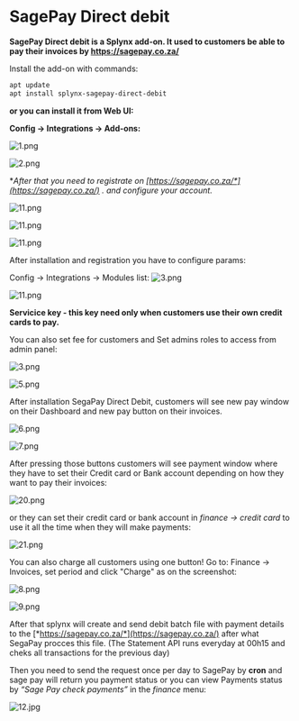 SagePay Direct debit
====================

**SagePay Direct debit is a Splynx add-on. It used to customers be able to pay their invoices by https://sagepay.co.za/**

Install the add-on with commands:

```bash
apt update
apt install splynx-sagepay-direct-debit
```

**or you can install it from Web UI:**

**Config → Integrations → Add-ons:**

![1.png](1.png)

![2.png](2.png)


**After that you need to registrate on **[*https://sagepay.co.za/*](https://sagepay.co.za/)** . and configure your account.**

![11.png](13.png)

![11.png](14.png)

![11.png](15.png)

After installation and registration you have to configure params:

Config → Integrations → Modules list:
![3.png](3.png)

![11.png](11.png)


****Servicice key - this key need only when customers use their own credit cards to pay.****


You can also set fee for customers and Set admins roles to access from admin panel:

![3.png](3.png)

![5.png](5.png)

After installation SegaPay Direct Debit, customers will see new pay window on their Dashboard and new pay button on their invoices.

![6.png](6.png)

![7.png](7.png)

After pressing those buttons customers will see payment window where they have to set their Credit card or Bank account depending on how they want to pay their invoices:

![20.png](20.png)

or they can set their credit card or bank account in *finance -> credit card* to use it all the time when they will make payments:

![21.png](21.png)


You can also charge all customers using one button! Go to: Finance → Invoices, set period and click "Charge" as on the screenshot:

![8.png](8.png)

![9.png](9.png)



After that splynx will create and send debit batch file with payment details to the [*https://sagepay.co.za/*](https://sagepay.co.za/) after what SegaPay procces this file. (The Statement API runs everyday at 00h15 and cheks all transactions for the previous day)

Then you need to send the request once per day to SagePay by ****cron**** and sage pay will return you payment status or you can view Payments status by *“Sage Pay check payments”* in the *finance* menu:

![12.jpg](12.jpg)
